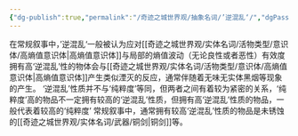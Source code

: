 ```yaml
---
{"dg-publish":true,"permalink":"/奇迹之城世界观/抽象名词/’逆混乱‘/","dgPassFrontmatter":true}
---
```


在常规叙事中，’逆混乱‘一般被认为应对[[奇迹之城世界观/实体名词/活物类型/意识体/高熵值意识体\|高熵值意识体]]与局部的熵值波动（无论良性或者恶性）有效度
拥有高‘逆混乱’性的物体会与[[奇迹之城世界观/实体名词/活物类型/意识体/高熵值意识体\|高熵值意识体]]产生类似湮灭的反应，通常伴随着无味无实体黑烟等现象的产生。
‘逆混乱’性质并不与‘纯粹度’等同，但两者之间有着较为紧密的关系，‘纯粹度’高的物品不一定拥有较高的‘逆混乱’性质，但拥有高‘逆混乱’性质的物品，一般代表着较高的‘纯粹度’
常规叙事中，通常拥有较高‘逆混乱’性质的物品是未锈蚀的[[奇迹之城世界观/实体名词/武器/铜剑\|铜剑]]等。
